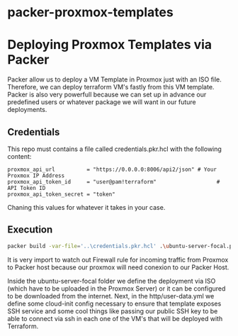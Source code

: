 # packer-proxmox-templates
# Deploying Proxmox Templates via Packer
Packer allow us to deploy a VM Template in Proxmox just with an ISO file. Therefore, we can deploy terraform VM's fastly from this VM template. Packer is also very powerfull because we can set up in advance our predefined users or whatever package we will want in our future deployments. 


## Credentials
This repo must contains a file called credentials.pkr.hcl with the following content: 

```hcl
proxmox_api_url          = "https://0.0.0.0:8006/api2/json" # Your Proxmox IP Address
proxmox_api_token_id     = "user@pam!terraform"                   # API Token ID
proxmox_api_token_secret = "token"
```

Chaning this values for whatever it takes in your case. 

## Execution


```bash
packer build -var-file='..\credentials.pkr.hcl' .\ubuntu-server-focal.pkr.hcl #The process can take ~20 minutes perfectly
```
It is very import to watch out Firewall rule for incoming traffic from Proxmox to Packer host because our proxmox will need conexion to our Packer Host. 

Inside the ubuntu-server-focal folder we define the deployment via ISO (which have to be uploaded in the Proxmox Server) or it can be configured to be downloaded from the internet. Next, in the http/user-data.yml we define some cloud-init config necessary to ensure that template exposes SSH service and some cool things like passing our public SSH key to be able to connect via ssh in each one of the VM's that will be deployed with Terraform. 
